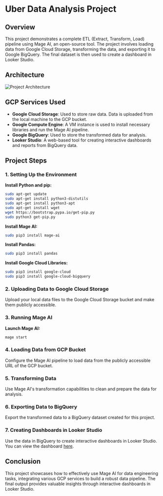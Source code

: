 # Uber Data Analysis Project

## Overview

This project demonstrates a complete ETL (Extract, Transform, Load) pipeline using Mage AI, an open-source tool. The project involves loading data from Google Cloud Storage, transforming the data, and exporting it to Google BigQuery. The final dataset is then used to create a dashboard in Looker Studio.

## Architecture

![Project Architecture](path/to/your/architecture/image.png)

## GCP Services Used

- **Google Cloud Storage**: Used to store raw data. Data is uploaded from the local machine to the GCP bucket.
- **Google Compute Engine**: A VM instance is used to install necessary libraries and run the Mage AI pipeline.
- **Google BigQuery**: Used to store the transformed data for analysis.
- **Looker Studio**: A web-based tool for creating interactive dashboards and reports from BigQuery data.

## Project Steps

### 1. Setting Up the Environment

**Install Python and pip:**
```bash
sudo apt-get update
sudo apt-get install python3-distutils
sudo apt-get install python3-apt
sudo apt-get install wget
wget https://bootstrap.pypa.io/get-pip.py
sudo python3 get-pip.py
```

**Install Mage AI:**
```bash
sudo pip3 install mage-ai
```

**Install Pandas:**
```bash
sudo pip3 install pandas
```

**Install Google Cloud Libraries:**
```bash
sudo pip3 install google-cloud
sudo pip3 install google-cloud-bigquery
```

### 2. Uploading Data to Google Cloud Storage

Upload your local data files to the Google Cloud Storage bucket and make them publicly accessible.

### 3. Running Mage AI

**Launch Mage AI:**
```bash
mage start
```

### 4. Loading Data from GCP Bucket

Configure the Mage AI pipeline to load data from the publicly accessible URL of the GCP bucket.

### 5. Transforming Data

Use Mage AI's transformation capabilities to clean and prepare the data for analysis.

### 6. Exporting Data to BigQuery

Export the transformed data to a BigQuery dataset created for this project.

### 7. Creating Dashboards in Looker Studio

Use the data in BigQuery to create interactive dashboards in Looker Studio. You can view the dashboard [here](https://lookerstudio.google.com/s/nrmoVL-XXpg).


## Conclusion

This project showcases how to effectively use Mage AI for data engineering tasks, integrating various GCP services to build a robust data pipeline. The final output provides valuable insights through interactive dashboards in Looker Studio.